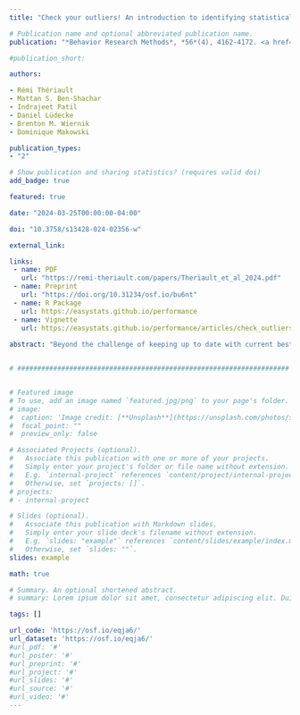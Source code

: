 ```yaml
---
title: "Check your outliers! An introduction to identifying statistical outliers in R with easystats"

# Publication name and optional abbreviated publication name.
publication: "*Behavior Research Methods*, *56*(4), 4162-4172. <a href='https://doi.org/10.3758/s13428-024-02356-w' target='_blank' rel='noopener noreferrer'>doi.org/10.3758/s13428-024-02356-w</a>"

#publication_short: 

authors:

- Rémi Thériault
- Mattan S. Ben-Shachar
- Indrajeet Patil
- Daniel Lüdecke
- Brenton M. Wiernik
- Dominique Makowski

publication_types:
- "2"

# Show publication and sharing statistics? (requires valid doi)
add_badge: true

featured: true

date: "2024-03-25T00:00:00-04:00"

doi: "10.3758/s13428-024-02356-w"

external_link:

links: 
 - name: PDF
   url: "https://remi-theriault.com/papers/Theriault_et_al_2024.pdf"
 - name: Preprint
   url: "https://doi.org/10.31234/osf.io/bu6nt"
 - name: R Package
   url: https://easystats.github.io/performance
 - name: Vignette
   url: https://easystats.github.io/performance/articles/check_outliers
   
abstract: "Beyond the challenge of keeping up to date with current best practices regarding the diagnosis and treatment of outliers, an additional difficulty arises concerning the mathematical implementation of the recommended methods. Here, we provide an overview of current recommendations and best practices and demonstrate how they can easily and conveniently be implemented in the R statistical computing software, using the *{performance}* package of the *easystats* ecosystem. We cover univariate, multivariate, and model-based statistical outlier detection methods, their recommended threshold, standard output, and plotting methods. We conclude by reviewing the different theoretical types of outliers, whether to exclude or winsorize them, and the importance of transparency. A preprint of this paper is available at: https://doi.org/10.31234/osf.io/bu6nt."


# ####################################################################


# Featured image
# To use, add an image named `featured.jpg/png` to your page's folder. 
# image:
#  caption: 'Image credit: [**Unsplash**](https://unsplash.com/photos/s9CC2SKySJM)'
#  focal_point: ""
#  preview_only: false

# Associated Projects (optional).
#   Associate this publication with one or more of your projects.
#   Simply enter your project's folder or file name without extension.
#   E.g. `internal-project` references `content/project/internal-project/index.md`.
#   Otherwise, set `projects: []`.
# projects:
# - internal-project

# Slides (optional).
#   Associate this publication with Markdown slides.
#   Simply enter your slide deck's filename without extension.
#   E.g. `slides: "example"` references `content/slides/example/index.md`.
#   Otherwise, set `slides: ""`.
slides: example

math: true

# Summary. An optional shortened abstract.
# summary: Lorem ipsum dolor sit amet, consectetur adipiscing elit. Duis posuere tellus ac convallis placerat. Proin tincidunt magna sed ex sollicitudin condimentum.

tags: []

url_code: 'https://osf.io/eqja6/'
url_dataset: 'https://osf.io/eqja6/'
#url_pdf: '#'
#url_poster: '#'
#url_preprint: '#'
#url_project: '#'
#url_slides: '#'
#url_source: '#'
#url_video: '#'
---
```

